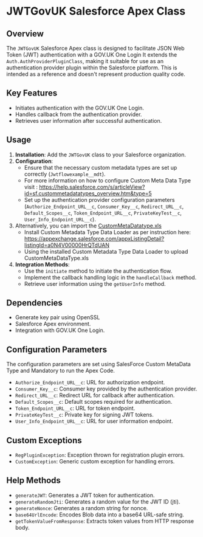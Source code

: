 # JWTGovUK Salesforce Apex Class

## Overview
The `JWTGovUK` Salesforce Apex class is designed to facilitate JSON Web Token (JWT) authentication with a GOV.UK One Login It extends the `Auth.AuthProviderPluginClass`, making it suitable for use as an authentication provider plugin within the Salesforce platform. This is intended as a reference and doesn't represent production quality code.

## Key Features
- Initiates authentication with the GOV.UK One Login.
- Handles callback from the authentication provider.
- Retrieves user information after successful authentication.

## Usage
1. **Installation**: Add the `JWTGovUK` class to your Salesforce organization.
2. **Configuration**:
   - Ensure that the necessary custom metadata types are set up correctly (`Jwtflowexample__mdt`).
   - For more information on how to configure Custom Meta Data Type visit : https://help.salesforce.com/s/articleView?id=sf.custommetadatatypes_overview.htm&type=5
   - Set up the authentication provider configuration parameters (`Authorize_Endpoint_URL__c`, `Consumer_Key__c`, `Redirect_URL__c`, `Default_Scopes__c`, `Token_Endpoint_URL__c`, `PrivateKeyTest__c`, `User_Info_Endpoint_URL__c`).
3. Alternatively, you can import the [CustomMetaDatatype.xls](https://github.com/govuk-one-login/rp-reference/blob/main/clients/Apex-SalesForce/CustomMetaDataType.xls)
   - Install Custom Metadata Type Data Loader as per instruction here: https://appexchange.salesforce.com/appxListingDetail?listingId=a0N4V00000HrQTdUAN
   - Using the installed Custom Metadata Type Data Loader to upload CustomMetaDataType.xls
4. **Integration Methods**:
   - Use the `initiate` method to initiate the authentication flow.
   - Implement the callback handling logic in the `handleCallback` method.
   - Retrieve user information using the `getUserInfo` method.

## Dependencies
- Generate key pair using OpenSSL
- Salesforce Apex environment.
- Integration with GOV.UK One Login.

## Configuration Parameters

The configuration parameters are set using SalesForce Custom MetaData Type and Mandatory to run the Apex Code.
- `Authorize_Endpoint_URL__c`: URL for authorization endpoint.
- `Consumer_Key__c`: Consumer key provided by the authentication provider.
- `Redirect_URL__c`: Redirect URL for callback after authentication.
- `Default_Scopes__c`: Default scopes required for authentication.
- `Token_Endpoint_URL__c`: URL for token endpoint.
- `PrivateKeyTest__c`: Private key for signing JWT tokens.
- `User_Info_Endpoint_URL__c`: URL for user information endpoint.

## Custom Exceptions
- `RegPluginException`: Exception thrown for registration plugin errors.
- `CustomException`: Generic custom exception for handling errors.

## Help Methods
- `generateJWT`: Generates a JWT token for authentication.
- `generateRandomJti`: Generates a random value for the JWT ID (jti).
- `generateNonce`: Generates a random string for nonce.
- `base64UrlEncode`: Encodes Blob data into a base64 URL-safe string.
- `getTokenValueFromResponse`: Extracts token values from HTTP response body.

